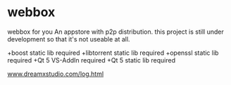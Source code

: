 webbox
======

webbox for you
An appstore with p2p distribution.
this project is still under development so that it's not useable at all.

+boost static lib required
+libtorrent static lib required
+openssl static lib required
+Qt 5 VS-AddIn required
+Qt 5 static lib required


www.dreamxstudio.com/log.html
